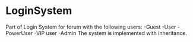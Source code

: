 # LoginSystem
Part of Login System for forum with the following users:
-Guest
-User
-PowerUser
-VIP user
-Admin
The system is implemented with inheritance.
